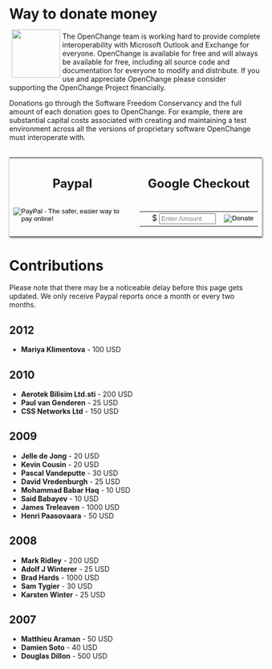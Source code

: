 # Way to donate money #


<img border="0" width="96" height="96" style="border: 0pt none; margin: -5px 5px 5px; float: left;" alt="" src="/images/openchange_donation.png" />The OpenChange team is working hard to provide complete interoperability with Microsoft Outlook and Exchange for everyone. OpenChange is available for free and will always be available for free, including all source code and documentation for everyone to modify and distribute. If you use and appreciate OpenChange please consider supporting the OpenChange Project financially.

Donations go through the Software Freedom Conservancy and the full amount of each donation goes to OpenChange. For example, there are substantial capital costs associated with creating and maintaining a test environment across all the versions of proprietary software OpenChange must interoperate with.

<div align="center">
<table width="80%" style="margin-top:2em;margin-bottom:2em;border:none;box-shadow: 1px 1px 4px #555;">
<tr>
<td width="50%" align="center"><h2>Paypal</h2></td>
<td width="50%" align="center"><h2>Google Checkout</h2></td>
</tr>
<tr>
<td>
<form action="https://www.paypal.com/cgi-bin/webscr" method="post">
<input type="hidden" name="cmd" value="_s-xclick">
<input type="hidden" name="hosted_button_id" value="SRDC3FFAC5XH2">
<input type="image" src="https://www.paypalobjects.com/en_US/i/btn/btn_donateCC_LG.gif" border="0" name="submit" alt="PayPal - The safer, easier way to pay online!">
<img alt="" border="0" src="https://www.paypalobjects.com/en_US/i/scr/pixel.gif" width="1" height="1">
</form>
</td>
<td>
<script type="text/javascript"> 
function validateAmount(amount){
        if(amount.value.match( /^[0-9]+(\.([0-9]+))?$/)){
                return true;
        }else{
                alert('You must enter a valid donation.');
                amount.focus();
                return false;
        }
}
</script>
<form action="https://checkout.google.com/cws/v2/Donations/622836985124940/checkoutForm" id="BB_BuyButtonForm" method="post" name="BB_BuyButtonForm" onSubmit="return validateAmount(this.item_price_1)" target="_top">
    <input name="item_name_1" type="hidden" value="OpenChange Donation via Software Freedom Conseravncy"/>
    <input name="item_description_1" type="hidden" value="A charitable donation to the Software Freedom Conservancy earmarked for the OpenChange project."/>
    <input name="item_quantity_1" type="hidden" value="1"/>
    <input name="item_currency_1" type="hidden" value="USD"/>
    <input name="item_is_modifiable_1" type="hidden" value="true"/>
    <input name="item_min_price_1" type="hidden" value="10.0"/>
    <input name="item_max_price_1" type="hidden" value="25000.0"/>
    <input name="_charset_" type="hidden" value="utf-8"/>
    <table cellpadding="5" cellspacing="0" width="1%">
        <tr>
            <td align="right" nowrap="nowrap" width="1%">&#x24; <input id="item_price_1" name="item_price_1" onfocus="this.style.color='black'; this.value='';" size="11" style="color:grey;" type="text" value="Enter Amount"/>
            </td>
            <td align="left" width="1%">
                <input alt="Donate" src="https://checkout.google.com/buttons/donateNow.gif?merchant_id=622836985124940&amp;w=115&amp;h=50&amp;style=white&amp;variant=text&amp;loc=en_US" type="image"/>
            </td>
        </tr>
    </table>
</form>
</td>
</tr>
</table>
</div>

# Contributions #

Please note that there may be a noticeable delay before this page gets
updated. We only receive Paypal reports once a month or every two
months.

## 2012 ##

+ **Mariya Klimentova** - 100 USD

## 2010 ##

+ **Aerotek Bilisim Ltd.sti** - 200 USD
+ **Paul van Genderen** - 25 USD
+ **CSS Networks Ltd** - 150 USD

## 2009 ##

+ **Jelle de Jong** - 20 USD
+ **Kevin Cousin** - 20 USD
+ **Pascal Vandeputte** - 30 USD
+ **David Vredenburgh** - 25 USD
+ **Mohammad Babar Haq** - 10 USD
+ **Said Babayev** - 10 USD
+ **James Treleaven** - 1000 USD
+ **Henri Paasovaara** - 50 USD

## 2008 ##

+ **Mark Ridley** - 200 USD
+ **Adolf J Winterer** - 25 USD
+ **Brad Hards** - 1000 USD
+ **Sam Tygier** - 30 USD
+ **Karsten Winter** - 25 USD

## 2007 ##

+ **Matthieu Araman** - 50 USD
+ **Damien Soto** - 40 USD
+ **Douglas Dillon** - 500 USD